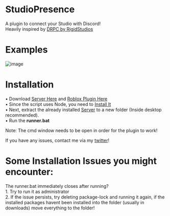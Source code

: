 # StudioPresence
A plugin to connect your Studio with Discord!   
Heavily inspired by [DRPC by RigidStudios](https://devforum.roblox.com/t/1086405)

# Examples
![image](https://user-images.githubusercontent.com/77511250/206878575-bb916317-6909-4053-b9a0-723aa496337f.png)

# Installation

• Download [Server Here](https://github.com/iArxic/StudioPresence/releases/tag/v1) and [Roblox Plugin Here](https://www.roblox.com/library/11213975679/StudioPresence)   
• Since the script uses Node, you need to [Install It](https://nodejs.org/en/download/)   
• Next, extract the already installed [Server](https://github.com/iArxic/StudioPresence/releases/tag/v1) to a new folder (Inside desktop recommended).    
• Run the **runner.bat**
    
Note: The cmd window needs to be open in order for the plugin to work!

If you have any issues, contact me via my [twitter](https://twitter.com/iArxic)!

# Some Installation Issues you might encounter:
The runner.bat immediately closes after running?    
     1. Try to run it as administrator   
     2. If the issue persists, try deleting package-lock and running it again, if the installed packages havent been installed into the folder (usually in downloads) move everything to the folder!     
